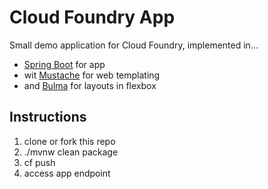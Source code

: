 # Cloud Foundry App

Small demo application for Cloud Foundry, implemented in...
 
* [Spring Boot](https://spring.io/projects/spring-boot) for app
* wit [Mustache](https://mustache.github.io/) for web templating
* and [Bulma](https://bulma.io) for layouts in flexbox

## Instructions

1. clone or fork this repo
1. ./mvnw clean package
1. cf push
1. access app endpoint

